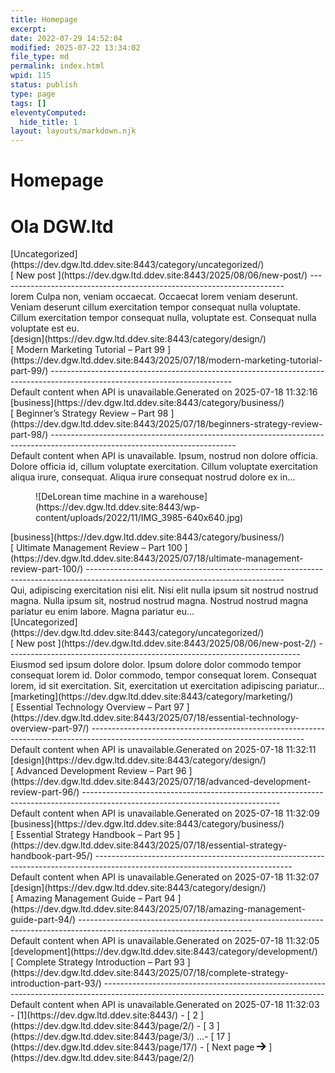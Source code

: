 ```yaml
---
title: Homepage
excerpt: 
date: 2022-07-29 14:52:04
modified: 2025-07-22 13:34:02
file_type: md
permalink: index.html
wpid: 115
status: publish
type: page
tags: []
eleventyComputed:
  hide_title: 1
layout: layouts/markdown.njk
---
```


# Homepage

<span class="background">Ola</span> <span class="foreground">DGW.ltd</span>
===========================================================================

<div class="dgwltd-block dgwltd-cards " id="block_500e46a770e9a1a15bbad18de28d4161-68aee7ac28336"><div class="dgwltd-cards__content"><div class="acf-innerblocks-container">
<div class="dgwltd-cards__grid grid-count--10 "><div class="dgwltd-card  card-1" data-url="https://dev.dgw.ltd.ddev.site:8443/2025/08/06/new-post/"><div class="dgwltd-card__inner"><div class="dgwltd-card__image dgwltd-card__image-placeholder"></div><div class="dgwltd-card__content"><div class="dgwltd-terms"> [Uncategorized](https://dev.dgw.ltd.ddev.site:8443/category/uncategorized/)</div> [ New post ](https://dev.dgw.ltd.ddev.site:8443/2025/08/06/new-post/) 
-----------------------------------------------------------------------

<div class="dgwltd-card__excerpt"> lorem Culpa non, veniam occaecat. Occaecat lorem veniam deserunt. Veniam deserunt cillum exercitation tempor consequat nulla voluptate. Cillum exercitation tempor consequat nulla, voluptate est. Consequat nulla voluptate est eu. </div> </div> </div></div><div class="dgwltd-card  card-2" data-url="https://dev.dgw.ltd.ddev.site:8443/2025/07/18/modern-marketing-tutorial-part-99/"><div class="dgwltd-card__inner"><div class="dgwltd-card__image dgwltd-card__image-placeholder"></div><div class="dgwltd-card__content"><div class="dgwltd-terms"> [design](https://dev.dgw.ltd.ddev.site:8443/category/design/)</div> [ Modern Marketing Tutorial – Part 99 ](https://dev.dgw.ltd.ddev.site:8443/2025/07/18/modern-marketing-tutorial-part-99/) 
---------------------------------------------------------------------------------------------------------------------------

<div class="dgwltd-card__excerpt"> Default content when API is unavailable.Generated on 2025-07-18 11:32:16 </div> </div> </div></div><div class="dgwltd-card  card-3" data-url="https://dev.dgw.ltd.ddev.site:8443/2025/07/18/beginners-strategy-review-part-98/"><div class="dgwltd-card__inner"><div class="dgwltd-card__image dgwltd-card__image-placeholder"></div><div class="dgwltd-card__content"><div class="dgwltd-terms"> [business](https://dev.dgw.ltd.ddev.site:8443/category/business/)</div> [ Beginner’s Strategy Review – Part 98 ](https://dev.dgw.ltd.ddev.site:8443/2025/07/18/beginners-strategy-review-part-98/) 
----------------------------------------------------------------------------------------------------------------------------

<div class="dgwltd-card__excerpt"> Default content when API is unavailable. Ipsum, nostrud non dolore officia. Dolore officia id, cillum voluptate exercitation. Cillum voluptate exercitation aliqua irure, consequat. Aliqua irure consequat nostrud dolore ex in… </div> </div> </div></div><div class="dgwltd-card  has-post-thumbnail card-4" data-url="https://dev.dgw.ltd.ddev.site:8443/2025/07/18/ultimate-management-review-part-100/"><div class="dgwltd-card__inner"> <figure class="dgwltd-card__image"> <picture> ![DeLorean time machine in a warehouse](https://dev.dgw.ltd.ddev.site:8443/wp-content/uploads/2022/11/IMG_3985-640x640.jpg) </picture> </figure><div class="dgwltd-card__content"><div class="dgwltd-terms"> [business](https://dev.dgw.ltd.ddev.site:8443/category/business/)</div> [ Ultimate Management Review – Part 100 ](https://dev.dgw.ltd.ddev.site:8443/2025/07/18/ultimate-management-review-part-100/) 
-------------------------------------------------------------------------------------------------------------------------------

<div class="dgwltd-card__excerpt"> Qui, adipiscing exercitation nisi elit. Nisi elit nulla ipsum sit nostrud nostrud magna. Nulla ipsum sit, nostrud nostrud magna. Nostrud nostrud magna pariatur eu enim labore. Magna pariatur eu… </div> </div> </div></div><div class="dgwltd-card  card-5" data-url="https://dev.dgw.ltd.ddev.site:8443/2025/08/06/new-post-2/"><div class="dgwltd-card__inner"><div class="dgwltd-card__image dgwltd-card__image-placeholder"></div><div class="dgwltd-card__content"><div class="dgwltd-terms"> [Uncategorized](https://dev.dgw.ltd.ddev.site:8443/category/uncategorized/)</div> [ New post ](https://dev.dgw.ltd.ddev.site:8443/2025/08/06/new-post-2/) 
-------------------------------------------------------------------------

<div class="dgwltd-card__excerpt"> Eiusmod sed ipsum dolore dolor. Ipsum dolore dolor commodo tempor consequat lorem id. Dolor commodo, tempor consequat lorem. Consequat lorem, id sit exercitation. Sit, exercitation ut exercitation adipiscing pariatur… </div> </div> </div></div><div class="dgwltd-card  card-6" data-url="https://dev.dgw.ltd.ddev.site:8443/2025/07/18/essential-technology-overview-part-97/"><div class="dgwltd-card__inner"><div class="dgwltd-card__image dgwltd-card__image-placeholder"></div><div class="dgwltd-card__content"><div class="dgwltd-terms"> [marketing](https://dev.dgw.ltd.ddev.site:8443/category/marketing/)</div> [ Essential Technology Overview – Part 97 ](https://dev.dgw.ltd.ddev.site:8443/2025/07/18/essential-technology-overview-part-97/) 
-----------------------------------------------------------------------------------------------------------------------------------

<div class="dgwltd-card__excerpt"> Default content when API is unavailable.Generated on 2025-07-18 11:32:11 </div> </div> </div></div><div class="dgwltd-card  card-7" data-url="https://dev.dgw.ltd.ddev.site:8443/2025/07/18/advanced-development-review-part-96/"><div class="dgwltd-card__inner"><div class="dgwltd-card__image dgwltd-card__image-placeholder"></div><div class="dgwltd-card__content"><div class="dgwltd-terms"> [design](https://dev.dgw.ltd.ddev.site:8443/category/design/)</div> [ Advanced Development Review – Part 96 ](https://dev.dgw.ltd.ddev.site:8443/2025/07/18/advanced-development-review-part-96/) 
-------------------------------------------------------------------------------------------------------------------------------

<div class="dgwltd-card__excerpt"> Default content when API is unavailable.Generated on 2025-07-18 11:32:09 </div> </div> </div></div><div class="dgwltd-card  card-8" data-url="https://dev.dgw.ltd.ddev.site:8443/2025/07/18/essential-strategy-handbook-part-95/"><div class="dgwltd-card__inner"><div class="dgwltd-card__image dgwltd-card__image-placeholder"></div><div class="dgwltd-card__content"><div class="dgwltd-terms"> [business](https://dev.dgw.ltd.ddev.site:8443/category/business/)</div> [ Essential Strategy Handbook – Part 95 ](https://dev.dgw.ltd.ddev.site:8443/2025/07/18/essential-strategy-handbook-part-95/) 
-------------------------------------------------------------------------------------------------------------------------------

<div class="dgwltd-card__excerpt"> Default content when API is unavailable.Generated on 2025-07-18 11:32:07 </div> </div> </div></div><div class="dgwltd-card  card-9" data-url="https://dev.dgw.ltd.ddev.site:8443/2025/07/18/amazing-management-guide-part-94/"><div class="dgwltd-card__inner"><div class="dgwltd-card__image dgwltd-card__image-placeholder"></div><div class="dgwltd-card__content"><div class="dgwltd-terms"> [design](https://dev.dgw.ltd.ddev.site:8443/category/design/)</div> [ Amazing Management Guide – Part 94 ](https://dev.dgw.ltd.ddev.site:8443/2025/07/18/amazing-management-guide-part-94/) 
-------------------------------------------------------------------------------------------------------------------------

<div class="dgwltd-card__excerpt"> Default content when API is unavailable.Generated on 2025-07-18 11:32:05 </div> </div> </div></div><div class="dgwltd-card  card-10" data-url="https://dev.dgw.ltd.ddev.site:8443/2025/07/18/complete-strategy-introduction-part-93/"><div class="dgwltd-card__inner"><div class="dgwltd-card__image dgwltd-card__image-placeholder"></div><div class="dgwltd-card__content"><div class="dgwltd-terms"> [development](https://dev.dgw.ltd.ddev.site:8443/category/development/)</div> [ Complete Strategy Introduction – Part 93 ](https://dev.dgw.ltd.ddev.site:8443/2025/07/18/complete-strategy-introduction-part-93/) 
-------------------------------------------------------------------------------------------------------------------------------------

<div class="dgwltd-card__excerpt"> Default content when API is unavailable.Generated on 2025-07-18 11:32:03 </div> </div> </div></div> </div> <nav aria-label="Pagination" class="dgwltd-pagination govuk-pagination">- [1](https://dev.dgw.ltd.ddev.site:8443/)
- [ 2 ](https://dev.dgw.ltd.ddev.site:8443/page/2/)
- [ 3 ](https://dev.dgw.ltd.ddev.site:8443/page/3/)
 <span class="dgwltd-pagination__seperator">…</span>- [ 17 ](https://dev.dgw.ltd.ddev.site:8443/page/17/)
- [ <span class="govuk-pagination__link-title"> Next<span class="govuk-visually-hidden"> page</span> </span> <svg aria-hidden="true" class="govuk-pagination__icon govuk-pagination__icon--next" focusable="false" height="13" viewbox="0 0 15 13" width="15" xmlns="http://www.w3.org/2000/svg"> <path d="m8.107-0.0078125-1.4136 1.414 4.2926 4.293h-12.986v2h12.896l-4.1855 3.9766 1.377 1.4492 6.7441-6.4062-6.7246-6.7266z"></path> </svg> ](https://dev.dgw.ltd.ddev.site:8443/page/2/)
 
</nav> </div> </div></div>
